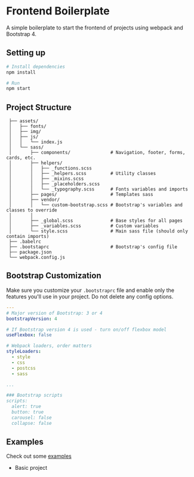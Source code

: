 # Frontend Boilerplate

A simple boilerplate to start the frontend of projects using webpack and Bootstrap 4.

## Setting up
```bash
# Install dependencies
npm install

# Run
npm start
```

## Project Structure
```
 ├── assets/
 │   ├── fonts/
 │   ├── img/
 │   ├── js/
 │   │   └── index.js
 │   └── sass/
 │       ├── components/               # Navigation, footer, forms, cards, etc.
 │       ├── helpers/
 │       │   ├── _functions.scss
 │       │   ├── _helpers.scss         # Utility classes
 │       │   ├── _mixins.scss
 │       │   ├── _placeholders.scss
 │       │   └── _typography.scss      # Fonts variables and imports
 │       ├── pages/                    # Templates sass
 │       ├── vendor/
 │       │   └── custom-bootstrap.scss # Bootstrap's variables and classes to override
 │       │
 │       ├── _global.scss              # Base styles for all pages
 │       ├── _variables.scss           # Custom variables
 │       └── style.scss                # Main sass file (should only contain imports)
 ├── .babelrc
 ├── .bootstaprc                       # Bootstrap's config file
 ├── package.json
 └── webpack.config.js
```

## Bootstrap Customization

Make sure you customize your `.bootstraprc` file and enable only the features you'll use in your project. Do not delete any config options.

```yaml
---
# Major version of Bootstrap: 3 or 4
bootstrapVersion: 4

# If Bootstrap version 4 is used - turn on/off flexbox model
useFlexbox: false

# Webpack loaders, order matters
styleLoaders:
  - style
  - css
  - postcss
  - sass

...

### Bootstrap scripts
scripts:
  alert: true
  button: true
  carousel: false
  collapse: false
```

## Examples
Check out some [examples]()
- Basic project